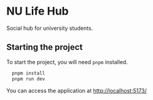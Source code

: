 # NU Life Hub

  Social hub for university students.

## Starting the project

  To start the project, you will need `pnpm` installed.

```bash
  pnpm install
  pnpm run dev
```

  You can access the application at [http://localhost:5173/](http://localhost:5173/)
